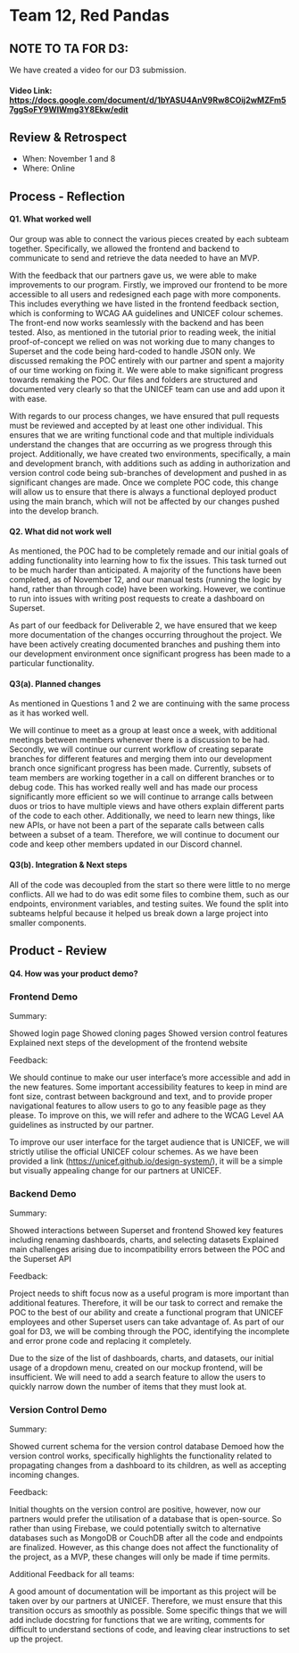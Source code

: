 # Team 12, Red Pandas

## NOTE TO TA FOR D3:

We have created a video for our D3 submission.

#### Video Link: https://docs.google.com/document/d/1bYASU4AnV9Rw8COij2wMZFm57ggSoFY9WIWmg3Y8Ekw/edit

## Review & Retrospect

 * When: November 1 and 8
 * Where: Online

## Process - Reflection

#### Q1. What worked well

Our group was able to connect the various pieces created by each subteam together. Specifically, we allowed the frontend and backend to communicate to send and retrieve the data needed to have an MVP. 

With the feedback that our partners gave us, we were able to make improvements to our program. Firstly, we improved our frontend to be more accessible to all users and redesigned each page with more components. This includes everything we have listed in the frontend feedback section, which is conforming to WCAG AA guidelines and UNICEF colour schemes. The front-end now works seamlessly with the backend and has been tested. Also, as mentioned in the tutorial prior to reading week, the initial proof-of-concept we relied on was not working due to many changes to Superset and the code being hard-coded to handle JSON only. We discussed remaking the POC entirely with our partner and spent a majority of our time working on fixing it. We were able to make significant progress towards remaking the POC. Our files and folders are structured and documented very clearly so that the UNICEF team can use and add upon it with ease.

With regards to our process changes, we have ensured that pull requests must be reviewed and accepted by at least one other individual. This ensures that we are writing functional code and that multiple individuals understand the changes that are occurring as we progress through this project. Additionally, we have created two environments, specifically, a main and development branch, with additions such as adding in authorization and version control code being sub-branches of development and pushed in as significant changes are made. Once we complete POC code, this change will allow us to ensure that there is always a functional deployed product using the main branch, which will not be affected by our changes pushed into the develop branch.

#### Q2. What did not work well

As mentioned, the POC had to be completely remade and our initial goals of adding functionality into learning how to fix the issues. This task turned out to be much harder than anticipated. A majority of the functions have been completed, as of November 12, and our manual tests (running the logic by hand, rather than through code) have been working. However, we continue to run into issues with writing post requests to create a dashboard on Superset.

As part of our feedback for Deliverable 2, we have ensured that we keep more documentation of the changes occurring throughout the project. We have been actively creating documented branches and pushing them into our development environment once significant progress has been made to a particular functionality.

#### Q3(a). Planned changes

As mentioned in Questions 1 and 2 we are continuing with the same process as it has worked well.

We will continue to meet as a group at least once a week, with additional meetings between members whenever there is a discussion to be had. Secondly, we will continue our current workflow of creating separate branches for different features and merging them into our development branch once significant progress has been made. Currently, subsets of team members are working together in a call on different branches or to debug code. This has worked really well and has made our process significantly more efficient so we will continue to arrange calls between duos or trios to have multiple views and have others explain different parts of the code to each other. Additionally, we need to learn new things, like new APIs, or have not been a part of the separate calls between calls between a subset of a team. Therefore, we will continue to document our code and keep other members updated in our Discord channel.

#### Q3(b). Integration & Next steps

All of the code was decoupled from the start so there were little to no merge conflicts. All we had to do was edit some files to combine them, such as our endpoints, environment variables, and testing suites. We found the split into subteams helpful because it helped us break down a large project into smaller components. 

## Product - Review

#### Q4. How was your product demo?

### Frontend Demo

Summary:

Showed login page
Showed cloning pages
Showed version control features
Explained next steps of the development of the frontend website

Feedback:

We should continue to make our user interface’s more accessible and add in the new features. Some important accessibility features to keep in mind are font size, contrast between background and text, and to provide proper navigational features to allow users to go to any feasible page as they please. To improve on this, we will refer and adhere to the WCAG Level AA guidelines as instructed by our partner.

To improve our user interface for the target audience that is UNICEF, we will strictly utilise the official UNICEF colour schemes. As we have been provided a link (https://unicef.github.io/design-system/), it will be a simple but visually appealing change for our partners at UNICEF.

### Backend Demo

Summary:

Showed interactions between Superset and frontend
Showed key features including renaming dashboards, charts, and selecting datasets
Explained main challenges arising due to incompatibility errors between the POC and the Superset API

Feedback:

Project needs to shift focus now as a useful program is more important than additional features. Therefore, it will be our task to correct and remake the POC to the best of our ability and create a functional program that UNICEF employees and other Superset users can take advantage of. As part of our goal for D3, we will be combing through the POC, identifying the incomplete and error prone code and replacing it completely.

Due to the size of the list of dashboards, charts, and datasets, our initial usage of a dropdown menu, created on our mockup frontend, will be insufficient. We will need to add a search feature to allow the users to quickly narrow down the number of items that they must look at.

### Version Control Demo

Summary:

Showed current schema for the version control database
Demoed how the version control works, specifically highlights the functionality related to propagating changes from a dashboard to its children, as well as accepting incoming changes.

Feedback:

Initial thoughts on the version control are positive, however, now our partners would prefer the utilisation of a database that is open-source. So rather than using Firebase, we could potentially switch to alternative databases such as MongoDB or CouchDB after all the code and endpoints are finalized. However, as this change does not affect the functionality of the project, as a MVP, these changes will only be made if time permits. 

Additional Feedback for all teams:

A good amount of documentation will be important as this project will be taken over by our partners at UNICEF. Therefore, we must ensure that this transition occurs as smoothly as possible. Some specific things that we will add include docstring for functions that we are writing, comments for difficult to understand sections of code, and leaving clear instructions to set up the project.
